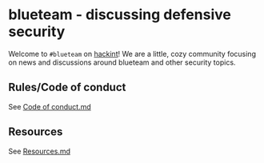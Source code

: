 # blueteam - discussing defensive security

Welcome to `#blueteam` on [hackint](https://hackint.org/)! We are a little, cozy community focusing on news and discussions around blueteam and other security topics.

## Rules/Code of conduct

See [Code of conduct.md](Code%20of%20Conduct.md)

## Resources

See [Resources.md](Resources.md)
